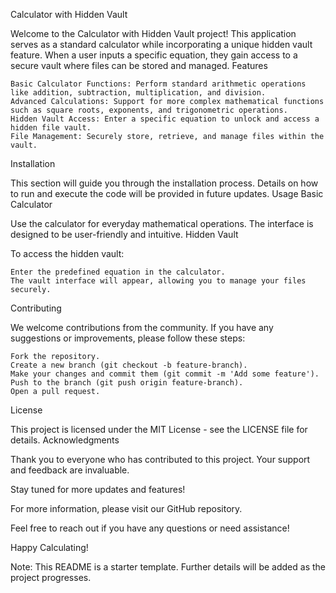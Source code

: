 Calculator with Hidden Vault

Welcome to the Calculator with Hidden Vault project! This application serves as a standard calculator while incorporating a unique hidden vault feature. When a user inputs a specific equation, they gain access to a secure vault where files can be stored and managed.
Features

    Basic Calculator Functions: Perform standard arithmetic operations like addition, subtraction, multiplication, and division.
    Advanced Calculations: Support for more complex mathematical functions such as square roots, exponents, and trigonometric operations.
    Hidden Vault Access: Enter a specific equation to unlock and access a hidden file vault.
    File Management: Securely store, retrieve, and manage files within the vault.

Installation

This section will guide you through the installation process. Details on how to run and execute the code will be provided in future updates.
Usage
Basic Calculator

Use the calculator for everyday mathematical operations. The interface is designed to be user-friendly and intuitive.
Hidden Vault

To access the hidden vault:

    Enter the predefined equation in the calculator.
    The vault interface will appear, allowing you to manage your files securely.

Contributing

We welcome contributions from the community. If you have any suggestions or improvements, please follow these steps:

    Fork the repository.
    Create a new branch (git checkout -b feature-branch).
    Make your changes and commit them (git commit -m 'Add some feature').
    Push to the branch (git push origin feature-branch).
    Open a pull request.

License

This project is licensed under the MIT License - see the LICENSE file for details.
Acknowledgments

Thank you to everyone who has contributed to this project. Your support and feedback are invaluable.

Stay tuned for more updates and features!

For more information, please visit our GitHub repository.

Feel free to reach out if you have any questions or need assistance!

Happy Calculating!

Note: This README is a starter template. Further details will be added as the project progresses.

